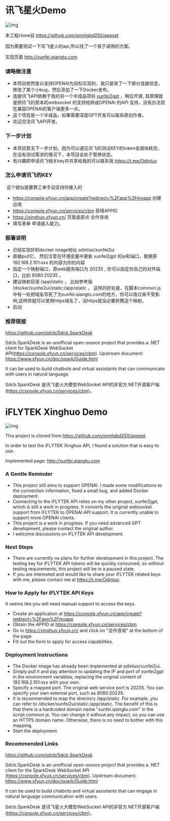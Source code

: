 # 讯飞星火Demo

![img](https://memosfile.qiangtu.com/picgo/assets/2023/06/28202306_28235526.png)

本工程clone自 https://github.com/qnmlgbd250/appset

因为需要测试一下讯飞星火的api,所以找了一个易于调用的方案。

实现页面 http://xunfei.qiangtu.com

### 请略微注意

- 本项目依然是以支持OPENAI为目标实现的，我只是改了一下部分连接信息，修改了某个小bug，然后添加了一下Docker发布。
- 连接讯飞API依赖于我的另一个半成品项目 [xunfei2gpt](https://github.com/520hacker/xunfei2gpt) ，稍后开源, 其原理就是把讯飞的原本的websocket 的支持给转成OPENAI 的API 支持，没有办法现在兼容OPENAI的客户端更多一点。
- 这个项目是一个半成品，如果需要深度GPT开发可以联系原创作者。
- 欢迎交流讯飞API开发。

### 下一步计划

- 本项目暂无下一步计划，因为可以遇见讯飞的测试KEY的token会很快耗完，在没有测试需求的情况下，本项目会处于暂停状态。
- 有兴趣即申请讯飞相关key并共享给我的可以联系我 https://t.me/Odinluo

### 怎么申请讯飞的KEY

​			这个貌似是要靠工单手动支持你接入的

-  https://console.xfyun.cn/app/create?redirect=%2Fapp%2Fmyapp 创建应用
-  https://console.xfyun.cn/services/cbm 获得APPID
-  https://xinghuo.xfyun.cn/ 页面底部点 合作咨询
-  填写表单 申请接入能力。

### 部署说明

- 已经实现好的docker image地址 odinluo/xunfei2ui 
- 直接pull它， 然后注意在环境变量中更新 xunfei2gpt  的ip和端口，替换原 192.168.2.101:xxx 的内容为你的内容
- 指定一个映射端口，原web服务端口为 20235 , 你可以指定你自己的对外端口，比如 8080:20235 。
- 建议映射目录 /app/static  ， 比如参考我 /docker/xunfei2ui/static:/app/static ， 这样的好处是，在脚本common.js 中有一处把域名写死了为xunfei.qiangtu.com的地方，你可以改过来不受影响,这样你就可以使用https域名了，没https就没必要折腾这个映射。
- 启动

### 推荐链接

https://github.com/sdcb/Sdcb.SparkDesk

Sdcb.SparkDesk is an unofficial open-source project that provides a .NET client for SparkDesk WebSocket API(https://console.xfyun.cn/services/cbm). 
Upstream document: https://www.xfyun.cn/doc/spark/Guide.html

It can be used to build chatbots and virtual assistants that can communicate with users in natural language.

Sdcb.SparkDesk 是讯飞星火大模型WebSocket API的非官方.NET开源客户端 (https://console.xfyun.cn/services/cbm)。

 # iFLYTEK Xinghuo Demo

![img](https://memosfile.qiangtu.com/picgo/assets/2023/06/29202306_29000618.png)

This project is cloned from https://github.com/qnmlgbd250/appset.

In order to test the iFLYTEK Xinghuo API, I found a solution that is easy to use.

Implemented page: http://xunfei.qiangtu.com

### A Gentle Reminder

- This project still aims to support OPENAI. I made some modifications to the connection information, fixed a small bug, and added Docker deployment.
- Connecting to the iFLYTEK API relies on my other project, xunfei2gpt, which is still a work in progress. It converts the original websocket support from iFLYTEK to OPENAI API support. It is currently unable to support more OPENAI clients.
- This project is a work in progress. If you need advanced GPT development, please contact the original author.
- I welcome discussions on iFLYTEK API development.

### Next Steps

- There are currently no plans for further development in this project. The testing key for iFLYTEK API tokens will be quickly consumed, so without testing requirements, this project will be in a paused state.
- If you are interested and would like to share your iFLYTEK related keys with me, please contact me at https://t.me/Odinluo.

### How to Apply for iFLYTEK API Keys

It seems like you will need manual support to access the keys.

- Create an application at https://console.xfyun.cn/app/create?redirect=%2Fapp%2Fmyapp
- Obtain the APPID at https://console.xfyun.cn/services/cbm
- Go to https://xinghuo.xfyun.cn/ and click on "合作咨询" at the bottom of the page.
- Fill out the form to apply for access capabilities.

### Deployment Instructions

- The Docker image has already been implemented at odinluo/xunfei2ui.
- Simply pull it and pay attention to updating the IP and port of xunfei2gpt in the environment variables, replacing the original content of 192.168.2.101:xxx with your own.
- Specify a mapped port. The original web service port is 20235. You can specify your own external port, such as 8080:20235.
- It is recommended to map the directory /app/static. For example, you can refer to /docker/xunfei2ui/static:/app/static. The benefit of this is that there is a hardcoded domain name "xunfei.qiangtu.com" in the script common.js. You can change it without any impact, so you can use an HTTPS domain name. Otherwise, there is no need to bother with this mapping.
- Start the deployment.

### Recommended Links

https://github.com/sdcb/Sdcb.SparkDesk

Sdcb.SparkDesk is an unofficial open-source project that provides a .NET client for the SparkDesk WebSocket API (https://console.xfyun.cn/services/cbm).
Upstream document: https://www.xfyun.cn/doc/spark/Guide.html

It can be used to build chatbots and virtual assistants that can engage in natural language communication with users.

Sdcb.SparkDesk 是讯飞星火大模型WebSocket API的非官方.NET开源客户端 (https://console.xfyun.cn/services/cbm)。
